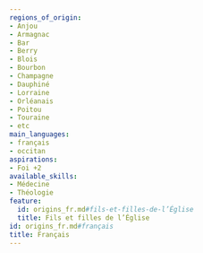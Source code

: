 ```yaml
---
regions_of_origin:
- Anjou
- Armagnac
- Bar
- Berry
- Blois
- Bourbon
- Champagne
- Dauphiné
- Lorraine
- Orléanais
- Poitou
- Touraine
- etc
main_languages:
- français
- occitan
aspirations:
- Foi +2
available_skills:
- Médecine
- Théologie
feature:
  id: origins_fr.md#fils-et-filles-de-l’Église
  title: Fils et filles de l’Église
id: origins_fr.md#français
title: Français
---
```


